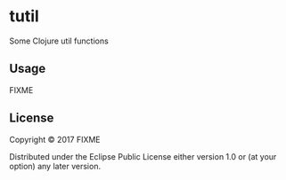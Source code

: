 # tutil

Some Clojure util functions

## Usage

FIXME

## License

Copyright © 2017 FIXME

Distributed under the Eclipse Public License either version 1.0 or (at
your option) any later version.
